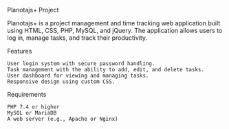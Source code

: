 Planotajs+ Project

Planotajs+ is a project management and time tracking web application built using HTML, CSS, PHP, MySQL, and jQuery. The application allows users to log in, manage tasks, and track their productivity.

Features

    User login system with secure password handling.
    Task management with the ability to add, edit, and delete tasks.
    User dashboard for viewing and managing tasks.
    Responsive design using custom CSS.

Requirements

    PHP 7.4 or higher
    MySQL or MariaDB
    A web server (e.g., Apache or Nginx)